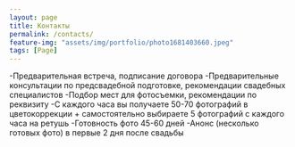 ```yaml
---
layout: page
title: Контакты
permalink: /contacts/
feature-img: "assets/img/portfolio/photo1681403660.jpeg"
tags: [Page]
---
```


-Предварительная встреча, подписание договора
-Предварительные консультации по предсвадебной подготовке, рекомендации свадебных специалистов
-Подбор мест для фотосъемки, рекомендации по реквизиту
-С каждого часа вы получаете 50-70 фотографий в цветокоррекции + самостоятельно выбираете 5 фотографий с каждого часа на ретушь
-Готовность фото 45-60 дней
-Анонс (несколько готовых фото) в первые 2 дня после свадьбы
 
